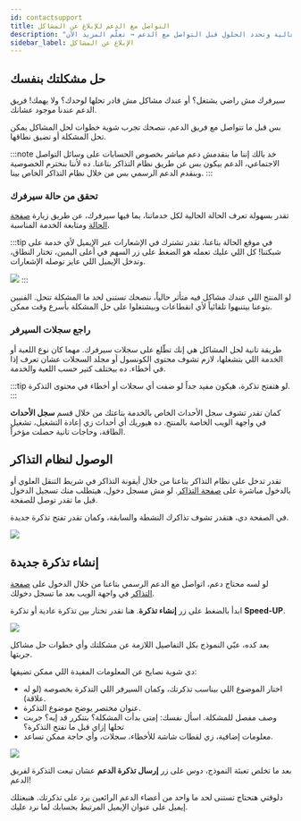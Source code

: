 ```yaml
---
id: contactsupport
title: التواصل مع الدعم للإبلاغ عن المشاكل
description: "اكتشف كيف تحل مشاكل السيرفر بفعالية وتحدد الحلول قبل التواصل مع الدعم → تعلّم المزيد الآن"
sidebar_label: الإبلاغ عن المشاكل
---
```


## حل مشكلتك بنفسك

سيرفرك مش راضي يشتغل؟ أو عندك مشاكل مش قادر تحلها لوحدك؟ ولا يهمك! فريق الدعم عندنا موجود عشانك.

بس قبل ما تتواصل مع فريق الدعم، ننصحك تجرب شوية خطوات لحل المشاكل يمكن تحل المشكلة أو تضيق نطاقها.

:::note
خد بالك إننا ما بنقدمش دعم مباشر بخصوص الحسابات على وسائل التواصل الاجتماعي، الدعم بيكون بس عن طريق نظام التذاكر بتاعنا. ده لأننا بنحترم الخصوصية وبنقدم الدعم الرسمي بس من خلال نظام التذاكر الخاص بينا.
:::

### تحقق من حالة سيرفرك
تقدر بسهولة تعرف الحالة الحالية لكل خدماتنا، بما فيها سيرفرك، عن طريق زيارة [صفحة الحالة](https://status.zap-hosting.com/) ومتابعة الخدمة المناسبة.

:::tip
في موقع الحالة بتاعنا، تقدر تشترك في الإشعارات عبر الإيميل لأي خدمة على شبكتنا! كل اللي عليك تعمله هو الضغط على زر السهم في أعلى اليمين، تختار النطاق، وتدخل الإيميل اللي عايز توصله الإشعارات.

![](https://github.com/zaphosting/docs/assets/42719082/2758b2b4-29e1-433f-9e40-76ca70fc90b0)
:::

لو المنتج اللي عندك مشاكل فيه متأثر حالياً، ننصحك تستنى لحد ما المشكلة تتحل. الفنيين بتوعنا بيتنبهوا تلقائياً لأي انقطاعات وبيشتغلوا على حل المشكلة بأسرع وقت ممكن.

### راجع سجلات السيرفر
طريقة تانية لحل المشاكل هي إنك تطّلع على سجلات سيرفرك. مهما كان نوع اللعبة أو الخدمة اللي بتشغلها، لازم تشوف محتوى الكونسول أو مجلد السجلات عشان تعرف إذا في أخطاء. ده بيختلف كتير حسب اللعبة والخدمة.

:::tip
لو هتفتح تذكرة، هيكون مفيد جداً لو ضفت أي سجلات أو أخطاء في محتوى التذكرة.
:::

كمان تقدر تشوف سجل الأحداث الخاص بالخدمة بتاعتك من خلال قسم **سجل الأحداث** في واجهة الويب الخاصة بالمنتج. ده هيوريك أي أحداث زي إعادة التشغيل، تشغيل الطاقة، وحاجات تانية حصلت مؤخراً.

## الوصول لنظام التذاكر

تقدر تدخل على نظام التذاكر بتاعنا من خلال أيقونة التذاكر في شريط التنقل العلوي أو بالدخول مباشرة على [صفحة التذاكر](https://zap-hosting.com/en/customer/support/). لو مش مسجل دخول، هيتطلب منك تسجيل الدخول قبل ما تقدر توصل للصفحة.

في الصفحة دي، هتقدر تشوف تذاكرك النشطة والسابقة، وكمان تقدر تفتح تذكرة جديدة.

![](https://github.com/zaphosting/docs/assets/42719082/be474363-21b1-4e7c-8f55-d7fd1e70ceed)

## إنشاء تذكرة جديدة

لو لسه محتاج دعم، اتواصل مع الدعم الرسمي بتاعنا من خلال الدخول على [صفحة التذاكر](https://zap-hosting.com/en/customer/support/) في واجهة الويب بعد ما تسجل دخولك.

ابدأ بالضغط على زر **إنشاء تذكرة**. هنا تقدر تختار بين تذكرة عادية أو تذكرة **Speed-UP**.

![](https://github.com/zaphosting/docs/assets/42719082/22af5076-bcfc-453f-b4e2-510c2133ef09)

بعد كده، عبّي النموذج بكل التفاصيل اللازمة عن مشكلتك وأي خطوات حل مشاكل جربتها.

دي شوية نصايح عن المعلومات المفيدة اللي ممكن تضيفها:
- اختار الموضوع اللي بيناسب تذكرتك، وكمان السيرفر اللي التذكرة بخصوصه (لو له علاقة).
- عنوان مختصر يوضح موضوع التذكرة.
- وصف مفصل للمشكلة. اسأل نفسك: إمتى بدأت المشكلة؟ بتتكرر قد إيه؟ جربت تحلها إزاي قبل ما تفتح التذكرة؟
- معلومات إضافية، زي لقطات شاشة للأخطاء، سجلات، وأي حاجة ممكن تساعد.

![](https://github.com/zaphosting/docs/assets/42719082/361732b1-2ac9-45db-be6e-81e20951c498)

بعد ما تخلص تعبئة النموذج، دوس على زر **إرسال تذكرة الدعم** عشان تبعت التذكرة لفريق الدعم!

دلوقتي هتحتاج تستنى لحد ما واحد من أعضاء الدعم الرائعين يرد على تذكرتك. هنبعتلك إيميل على عنوان الإيميل المرتبط بحسابك لما نرد عليك.